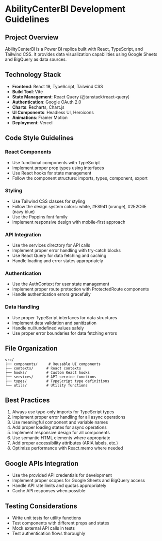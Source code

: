 <!-- Use this file to provide workspace-specific custom instructions to Copilot. For more details, visit https://code.visualstudio.com/docs/copilot/copilot-customization#_use-a-githubcopilotinstructionsmd-file -->

# AbilityCenterBI Development Guidelines

## Project Overview
AbilityCenterBI is a Power BI replica built with React, TypeScript, and Tailwind CSS. It provides data visualization capabilities using Google Sheets and BigQuery as data sources.

## Technology Stack
- **Frontend**: React 19, TypeScript, Tailwind CSS
- **Build Tool**: Vite
- **State Management**: React Query (@tanstack/react-query)
- **Authentication**: Google OAuth 2.0
- **Charts**: Recharts, Chart.js
- **UI Components**: Headless UI, Heroicons
- **Animations**: Framer Motion
- **Deployment**: Vercel

## Code Style Guidelines

### React Components
- Use functional components with TypeScript
- Implement proper prop types using interfaces
- Use React hooks for state management
- Follow the component structure: imports, types, component, export

### Styling
- Use Tailwind CSS classes for styling
- Follow the design system colors: white, #F8941 (orange), #2E2C6E (navy blue)
- Use the Poppins font family
- Implement responsive design with mobile-first approach

### API Integration
- Use the services directory for API calls
- Implement proper error handling with try-catch blocks
- Use React Query for data fetching and caching
- Handle loading and error states appropriately

### Authentication
- Use the AuthContext for user state management
- Implement proper route protection with ProtectedRoute components
- Handle authentication errors gracefully

### Data Handling
- Use proper TypeScript interfaces for data structures
- Implement data validation and sanitization
- Handle null/undefined values safely
- Use proper error boundaries for data fetching errors

## File Organization
```
src/
├── components/     # Reusable UI components
├── contexts/      # React contexts
├── hooks/         # Custom React hooks
├── services/      # API service functions
├── types/         # TypeScript type definitions
└── utils/         # Utility functions
```

## Best Practices
1. Always use type-only imports for TypeScript types
2. Implement proper error handling for all async operations
3. Use meaningful component and variable names
4. Add proper loading states for async operations
5. Implement responsive design for all components
6. Use semantic HTML elements where appropriate
7. Add proper accessibility attributes (ARIA labels, etc.)
8. Optimize performance with React.memo where needed

## Google APIs Integration
- Use the provided API credentials for development
- Implement proper scopes for Google Sheets and BigQuery access
- Handle API rate limits and quotas appropriately
- Cache API responses when possible

## Testing Considerations
- Write unit tests for utility functions
- Test components with different props and states
- Mock external API calls in tests
- Test authentication flows thoroughly
